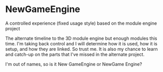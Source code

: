 # NewGameEngine
A controlled experience (fixed usage style) based on the module engine project

The alternate timeline to the 3D module engine but enough modules this time.
I'm taking back control and I will determine how it is used, how it is setup, and how they are linked. So trust me.
It is also my chance to learn and catch-up on the parts that I've missed in the alternate project.

I'm out of names, so is it New GameEngine or NewGame Engine?
